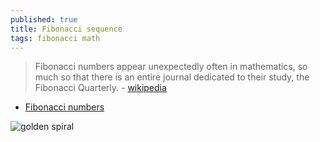 ```yaml
---
published: true
title: Fibonacci sequence
tags: fibonacci math
---
```

> Fibonacci numbers appear unexpectedly often in mathematics, so much so that there is an entire journal dedicated to their study, the Fibonacci Quarterly. - [wikipedia](https://en.wikipedia.org/wiki/Fibonacci_number)

- [Fibonacci numbers](http://oeis.org/search?q=1%2C2%2C3%2C5%2C8%2C13%2C21%2C34%2C55%2C89&sort=&language=english&go=Search)

![golden spiral](https://upload.wikimedia.org/wikipedia/commons/thumb/b/b9/Fibonacci_Spiral.svg/600px-Fibonacci_Spiral.svg.png)
